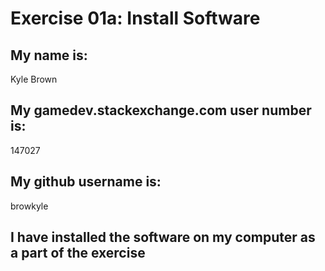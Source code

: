 
# Exercise 01a: Install Software

## My name is:
Kyle Brown

## My gamedev.stackexchange.com user number is:
147027

## My github username is:
browkyle

## I have installed the software on my computer as a part of the exercise
